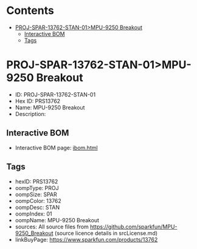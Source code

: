 



Contents
========

* [PROJ-SPAR-13762-STAN-01>MPU-9250 Breakout](#proj-spar-13762-stan-01mpu-9250-breakout)
	* [Interactive BOM](#interactive-bom)
	* [Tags](#tags)

# PROJ-SPAR-13762-STAN-01>MPU-9250 Breakout

- ID: PROJ-SPAR-13762-STAN-01
- Hex ID: PRS13762
- Name: MPU-9250 Breakout
- Description: 

## Interactive BOM

- Interactive BOM page: [ibom.html](kicad/bom/ibom.html)

## Tags

- hexID: PRS13762
- oompType: PROJ
- oompSize: SPAR
- oompColor: 13762
- oompDesc: STAN
- oompIndex: 01
- oompName: MPU-9250 Breakout
- sources: All source files from https://github.com/sparkfun/MPU-9250_Breakout (source licence details in srcLicense.md)
- linkBuyPage: https://www.sparkfun.com/products/13762
